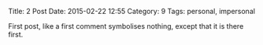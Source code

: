 Title: 2 Post
Date: 2015-02-22 12:55
Category: 9
Tags: personal, impersonal 

First post, like a first comment symbolises nothing, except that it is there first.
